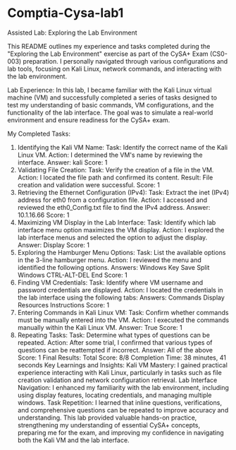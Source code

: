 # Comptia-Cysa-lab1
Assisted Lab: Exploring the Lab Environment

This README outlines my experience and tasks completed during the "Exploring the Lab Environment" exercise as part of the CySA+ Exam (CS0-003) preparation. I personally navigated through various configurations and lab tools, focusing on Kali Linux, network commands, and interacting with the lab environment.

Lab Experience:
In this lab, I became familiar with the Kali Linux virtual machine (VM) and successfully completed a series of tasks designed to test my understanding of basic commands, VM configurations, and the functionality of the lab interface. The goal was to simulate a real-world environment and ensure readiness for the CySA+ exam.

My Completed Tasks:
1. Identifying the Kali VM Name:
Task: Identify the correct name of the Kali Linux VM.
Action: I determined the VM's name by reviewing the interface.
Answer: kali
Score: 1
2. Validating File Creation:
Task: Verify the creation of a file in the VM.
Action: I located the file path and confirmed its content.
Result: File creation and validation were successful.
Score: 1
3. Retrieving the Ethernet Configuration (IPv4):
Task: Extract the inet (IPv4) address for eth0 from a configuration file.
Action: I accessed and reviewed the eth0_Config.txt file to find the IPv4 address.
Answer: 10.1.16.66
Score: 1
4. Maximizing VM Display in the Lab Interface:
Task: Identify which lab interface menu option maximizes the VM display.
Action: I explored the lab interface menus and selected the option to adjust the display.
Answer: Display
Score: 1
5. Exploring the Hamburger Menu Options:
Task: List the available options in the 3-line hamburger menu.
Action: I reviewed the menu and identified the following options.
Answers:
Windows Key
Save
Split Windows
CTRL-ALT-DEL
End
Score: 1
6. Finding VM Credentials:
Task: Identify where VM username and password credentials are displayed.
Action: I located the credentials in the lab interface using the following tabs:
Answers:
Commands
Display
Resources
Instructions
Score: 1
7. Entering Commands in Kali Linux VM:
Task: Confirm whether commands must be manually entered into the VM.
Action: I executed the commands manually within the Kali Linux VM.
Answer: True
Score: 1
8. Repeating Tasks:
Task: Determine what types of questions can be repeated.
Action: After some trial, I confirmed that various types of questions can be reattempted if incorrect.
Answer: All of the above
Score: 1
Final Results:
Total Score: 8/8
Completion Time: 38 minutes, 41 seconds
Key Learnings and Insights:
Kali VM Mastery: I gained practical experience interacting with Kali Linux, particularly in tasks such as file creation validation and network configuration retrieval.
Lab Interface Navigation: I enhanced my familiarity with the lab environment, including using display features, locating credentials, and managing multiple windows.
Task Repetition: I learned that inline questions, verifications, and comprehensive questions can be repeated to improve accuracy and understanding.
This lab provided valuable hands-on practice, strengthening my understanding of essential CySA+ concepts, preparing me for the exam, and improving my confidence in navigating both the Kali VM and the lab interface.
